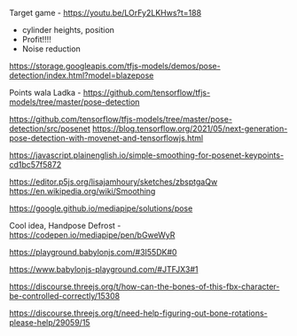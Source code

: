 Target game - https://youtu.be/LOrFy2LKHws?t=188

- cylinder heights, position
- Profit!!!!
- Noise reduction

https://storage.googleapis.com/tfjs-models/demos/pose-detection/index.html?model=blazepose

Points wala Ladka - https://github.com/tensorflow/tfjs-models/tree/master/pose-detection

https://github.com/tensorflow/tfjs-models/tree/master/pose-detection/src/posenet
https://blog.tensorflow.org/2021/05/next-generation-pose-detection-with-movenet-and-tensorflowjs.html


https://javascript.plainenglish.io/simple-smoothing-for-posenet-keypoints-cd1bc57f5872

https://editor.p5js.org/lisajamhoury/sketches/zbsptgaQw
https://en.wikipedia.org/wiki/Smoothing

https://google.github.io/mediapipe/solutions/pose

Cool idea, Handpose Defrost - 
https://codepen.io/mediapipe/pen/bGweWyR

https://playground.babylonjs.com/#3I55DK#0

https://www.babylonjs-playground.com/#JTFJX3#1


https://discourse.threejs.org/t/how-can-the-bones-of-this-fbx-character-be-controlled-correctly/15308

https://discourse.threejs.org/t/need-help-figuring-out-bone-rotations-please-help/29059/15